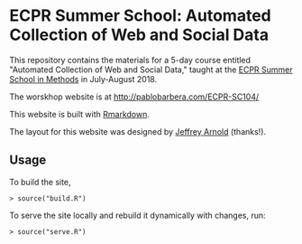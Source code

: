 # ECPR Summer School: Automated Collection of Web and Social Data

This repository contains the materials for a 5-day course entitled "Automated Collection of Web and Social Data," taught at the [ECPR Summer School in Methods](https://ecpr.eu/Events/EventDetails.aspx?EventID=125) in July-August 2018.

The worskhop website is at http://pablobarbera.com/ECPR-SC104/

This website is built with [Rmarkdown](http://rmarkdown.rstudio.com/rmarkdown_websites.html#overview).

The layout for this website was designed by [Jeffrey Arnold](http://www.jrnold.me/) (thanks!).

## Usage

To build the site,
```rconsole
> source("build.R")
```

To serve the site locally and rebuild it dynamically with changes, run:
```rconsole
> source("serve.R")
```
